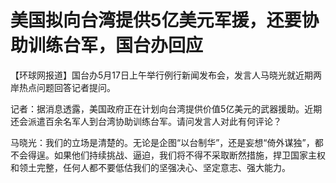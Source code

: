 # 美国拟向台湾提供5亿美元军援，还要协助训练台军，国台办回应

【环球网报道】国台办5月17日上午举行例行新闻发布会，发言人马晓光就近期两岸热点问题回答记者提问。

记者：据消息透露，美国政府正在计划向台湾提供价值5亿美元的武器援助。近期还会派遣百余名军人到台湾协助训练台军。请问发言人对此有何评论？

马晓光：我们的立场是清楚的。无论是企图“以台制华”，还是妄想“倚外谋独”，都不会得逞。如果他们持续挑战、逼迫，我们将不得不采取断然措施，捍卫国家主权和领土完整，任何人都不要低估我们的坚强决心、坚定意志、强大能力。


